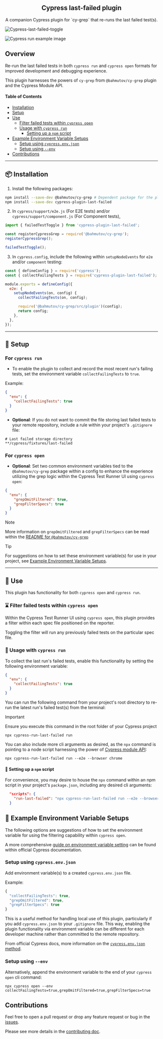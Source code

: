 <h2 align=center>Cypress last-failed plugin</h2>
<p align="center">
</p>

<p align="center">
A companion Cypress plugin for `cy-grep` that re-runs the last failed test(s).
</p>

![Cypress-last-failed-toggle](./assets/cypress-demo.gif)

![Cypress run example image](./assets/cypress-run-example.png)

## Overview

Re-run the last failed tests in both `cypress run` and `cypress open` formats for improved development and debugging experience.

This plugin harnesses the powers of `cy-grep` from `@bahmutov/cy-grep` plugin and the Cypress Module API.

#### Table of Contents

- [Installation](#-installation)
- [Setup](#-setup)
- [Use](#use)
  - [Filter failed tests within `cypress open`](#filter-failed-tests-within-cypress-open)
  - [Usage with `cypress run`](#usage-with-cypress-run)
    - [Setting up a `npm` script](#-npm-script-option)
- [Example Environment Variable Setups](#-example-environment-variable-setups)
  - [Setup using `cypress.env.json`](#setup-using-cypressenvjson)
  - [Setup using `--env`](#setup-using---env)
- [Contributions](#contributions)

---

## 📦 Installation

1. Install the following packages:

```sh
npm install --save-dev @bahmutov/cy-grep # Dependent package for the plugin
npm install --save-dev cypress-plugin-last-failed
```

2. In `cypress/support/e2e.js` (For E2E tests) and/or `cypress/support/component.js` (For Component tests),

```js
import { failedTestToggle } from 'cypress-plugin-last-failed';

const registerCypressGrep = require('@bahmutov/cy-grep');
registerCypressGrep();

failedTestToggle();
```

3. In `cypress.config`, include the following within `setupNodeEvents` for `e2e` and/or `component` testing:

```js
const { defineConfig } = require('cypress');
const { collectFailingTests } = require('cypress-plugin-last-failed');

module.exports = defineConfig({
  e2e: {
    setupNodeEvents(on, config) {
      collectFailingTests(on, config);

      require('@bahmutov/cy-grep/src/plugin')(config);
      return config;
    },
  },
});
```

---

## 🦺 Setup

### For `cypress run`

- To enable the plugin to collect and record the most recent run's failing tests, set the environment variable `collectFailingTests` to `true`.

Example:

```json
{
  "env": {
    "collectFailingTests": true
  }
}
```

- **Optional**: If you do not want to commit the file storing last failed tests to your remote repository, include a rule within your project's `.gitignore` file:

```
# Last failed storage directory
**/cypress/fixtures/last-failed
```

### For `cypress open`

- **Optional**: Set two common environment variables tied to the `@bahmutov/cy-grep` package within a config to enhance the experience utilizing the grep logic within the Cypress Test Runner UI using `cypress open`:

```json
{
  "env": {
    "grepOmitFiltered": true,
    "grepFilterSpecs": true
  }
}
```

> [!NOTE]
> More information on `grepOmitFiltered` and `grepFilterSpecs` can be read within the [README for `@bahmutov/cy-grep`](https://github.com/bahmutov/cy-grep?tab=readme-ov-file#pre-filter-specs-grepfilterspecs)

> [!TIP]
> For suggestions on how to set these environment variable(s) for use in your project, see [Example Environment Variable Setups](#-example-environment-variable-setups).

---

## 🧰 Use

This plugin has functionality for both `cypress open` and `cypress run`.

### ⌛ Filter failed tests within `cypress open`

Within the Cypress Test Runner UI using `cypress open`, this plugin provides a filter within each spec file positioned on the reporter.

Toggling the filter will run any previously failed tests on the particular spec file.

### 👟 Usage with `cypress run`

To collect the last run's failed tests, enable this functionality by setting the following environment variable:

```json
{
  "env": {
    "collectFailingTests": true
  }
}
```

You can run the following command from your project's root directory to re-run the latest run's failed test(s) from the terminal:

> [!IMPORTANT]
> Ensure you execute this command in the root folder of your Cypress project

```cli
npx cypress-run-last-failed run
```

You can also include more cli arguments as desired, as the `npx` command is pointing to a node script harnessing the power of [Cypress module API](https://docs.cypress.io/guides/guides/module-api):

```cli
npx cypress-run-last-failed run --e2e --browser chrome
```

#### 📃 Setting up a `npm` script

For convenience, you may desire to house the `npx` command within an npm script in your project's `package.json`, including any desired cli arguments:

```json
  "scripts": {
    "run-last-failed": "npx cypress-run-last-failed run --e2e --browser electron"
  }
```

## 📕 Example Environment Variable Setups

The following options are suggestions of how to set the environment variable for using the filtering capability within `cypress open`.

A more comprehensive [guide on environment variable setting](https://docs.cypress.io/guides/guides/environment-variables#Setting) can be found within official Cypress documentation.

### Setup using `cypress.env.json`

Add environment variable(s) to a created `cypress.env.json` file.

Example:

```js
{
  "collectFailingTests": true,
  "grepOmitFiltered": true,
  "grepFilterSpecs": true
}
```

This is a useful method for handling local use of this plugin, particularly if you add `cypress.env.json` to your `.gitignore` file. This way, enabling the plugin functionality via environment variable can be different for each developer machine rather than committed to the remote repository.

From official Cypress docs, more information on the [`cypress.env.json` method](https://docs.cypress.io/guides/guides/environment-variables#Option-2-cypressenvjson).

### Setup using `--env`

Alternatively, append the environment variable to the end of your `cypress open` cli command:

```shell
npx cypress open --env collectFailingTests=true,grepOmitFiltered=true,grepFilterSpecs=true
```

## Contributions

Feel free to open a pull request or drop any feature request or bug in the [issues](https://github.com/dennisbergevin/cypress-plugin-last-failed/issues).

Please see more details in the [contributing doc](./CONTRIBUTING.md).
